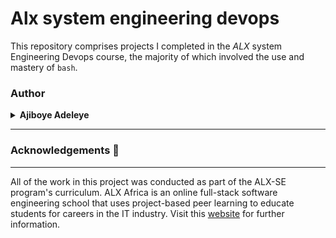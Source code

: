 # Alx system engineering devops
This repository comprises projects I completed in the _ALX_ system Engineering Devops course, the majority of which involved the use and mastery of  `bash`.

### Author
<details>
    <summary><b>Ajiboye Adeleye</b></summary>
    <ul>
        <li>
            <a href="https://github.com/Adeleye080">Github</a>
        </li>
        <li>
            <a href="https://www.linkedin.com/in/ajiboye-adeleye-b561a7211/">LinkedIn</a>
        </li>
        <li>
            <a href="mailto:ajiboyeadeleye080@gmail.com">e-mail</a>
        </li>
    </ul>
</details>

---

### Acknowledgements  :pray:
___
All of the work in this project was conducted as part of the ALX-SE program's curriculum. ALX Africa is an online full-stack software engineering school that uses project-based peer learning to educate students for careers in the IT industry. Visit this <a href="https://www.alxafrica.com/software-engineering">website</a> for further information.
